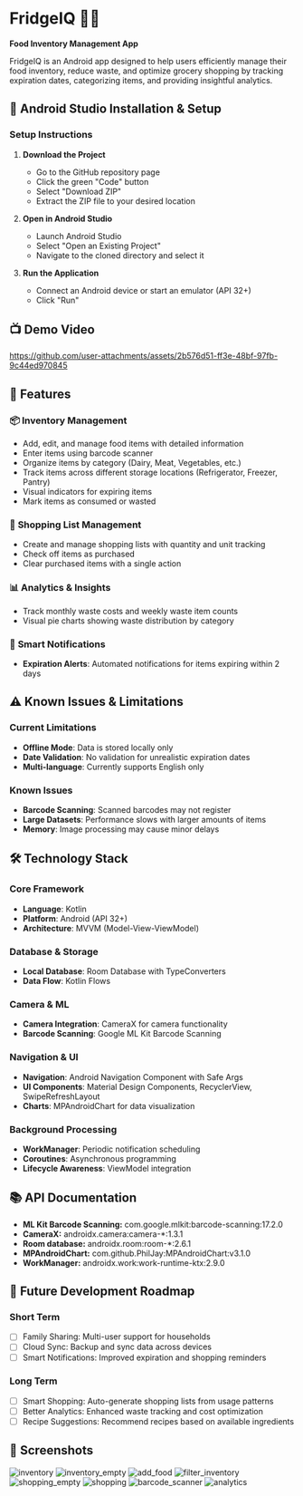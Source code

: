 # FridgeIQ 🥗📱

**Food Inventory Management App**

FridgeIQ is an Android app designed to help users efficiently manage their food inventory, reduce waste, and optimize grocery shopping by tracking expiration dates, categorizing items, and providing insightful analytics.

## 📱 Android Studio Installation & Setup

### **Setup Instructions**

1. **Download the Project**
   - Go to the GitHub repository page
   - Click the green "Code" button
   - Select "Download ZIP"
   - Extract the ZIP file to your desired location

2. **Open in Android Studio**
   - Launch Android Studio
   - Select "Open an Existing Project"
   - Navigate to the cloned directory and select it

3. **Run the Application**
   - Connect an Android device or start an emulator (API 32+)
   - Click "Run"
  
## 📺 Demo Video
https://github.com/user-attachments/assets/2b576d51-ff3e-48bf-97fb-9c44ed970845

## 🌟 Features

### 📦 **Inventory Management**
- Add, edit, and manage food items with detailed information
- Enter items using barcode scanner
- Organize items by category (Dairy, Meat, Vegetables, etc.)
- Track items across different storage locations (Refrigerator, Freezer, Pantry)
- Visual indicators for expiring items
- Mark items as consumed or wasted

### 🛒 **Shopping List Management**
- Create and manage shopping lists with quantity and unit tracking
- Check off items as purchased
- Clear purchased items with a single action

### 📊 **Analytics & Insights**
- Track monthly waste costs and weekly waste item counts
- Visual pie charts showing waste distribution by category

### 🔔 **Smart Notifications**
- **Expiration Alerts**: Automated notifications for items expiring within 2 days

## ⚠️ Known Issues & Limitations

### **Current Limitations**
- **Offline Mode**: Data is stored locally only
- **Date Validation**: No validation for unrealistic expiration dates
- **Multi-language**: Currently supports English only

### **Known Issues**
- **Barcode Scanning**: Scanned barcodes may not register
- **Large Datasets**: Performance slows with larger amounts of items
- **Memory**: Image processing may cause minor delays

## 🛠️ Technology Stack

### **Core Framework**
- **Language**: Kotlin
- **Platform**: Android (API 32+)
- **Architecture**: MVVM (Model-View-ViewModel)

### **Database & Storage**
- **Local Database**: Room Database with TypeConverters
- **Data Flow**: Kotlin Flows

### **Camera & ML**
- **Camera Integration**: CameraX for camera functionality
- **Barcode Scanning**: Google ML Kit Barcode Scanning

### **Navigation & UI**
- **Navigation**: Android Navigation Component with Safe Args
- **UI Components**: Material Design Components, RecyclerView, SwipeRefreshLayout
- **Charts**: MPAndroidChart for data visualization

### **Background Processing**
- **WorkManager**: Periodic notification scheduling
- **Coroutines**: Asynchronous programming
- **Lifecycle Awareness**: ViewModel integration

## 📚 API Documentation
- **ML Kit Barcode Scanning:** com.google.mlkit:barcode-scanning:17.2.0
- **CameraX:** androidx.camera:camera-*:1.3.1
- **Room database:** androidx.room:room-*:2.6.1
- **MPAndroidChart:** com.github.PhilJay:MPAndroidChart:v3.1.0
- **WorkManager:** androidx.work:work-runtime-ktx:2.9.0

## 🔮 Future Development Roadmap

### Short Term
- [ ] Family Sharing: Multi-user support for households
- [ ] Cloud Sync: Backup and sync data across devices
- [ ] Smart Notifications: Improved expiration and shopping reminders

### Long Term
- [ ] Smart Shopping: Auto-generate shopping lists from usage patterns
- [ ] Better Analytics: Enhanced waste tracking and cost optimization
- [ ] Recipe Suggestions: Recommend recipes based on available ingredients

## 📸 Screenshots
![inventory](https://github.com/user-attachments/assets/df0a3589-2518-4110-b484-6dbedcc779a0)
![inventory_empty](https://github.com/user-attachments/assets/faa11931-da9e-489b-bd5c-1095cf6fe0b0)
![add_food](https://github.com/user-attachments/assets/09227d1a-887c-42fc-8a5c-a09eee904027)
![filter_inventory](https://github.com/user-attachments/assets/1d638ddd-3a68-4ab0-ac4b-5c3051c22ea5)
![shopping_empty](https://github.com/user-attachments/assets/746cdb6d-d166-4426-809a-52492fde45b6)
![shopping](https://github.com/user-attachments/assets/e980de81-ade7-47fc-b6b2-09b2539320d7)
![barcode_scanner](https://github.com/user-attachments/assets/1abd2c28-88a8-4144-bada-646115a5de73)
![analytics](https://github.com/user-attachments/assets/1e41b82b-2ed9-42a8-ac7a-20b06c8ad075)
